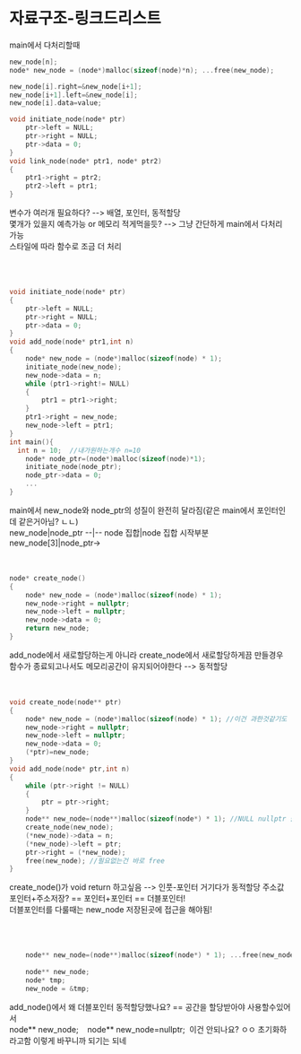 # 자료구조-링크드리스트  

main에서 다처리할때  
```C  
new_node[n];
node* new_node = (node*)malloc(sizeof(node)*n); ...free(new_node);

new_node[i].right=&new_node[i+1];
new_node[i+1].left=&new_node[i];
new_node[i].data=value;

void initiate_node(node* ptr)
    ptr->left = NULL;
    ptr->right = NULL;
    ptr->data = 0;
}
void link_node(node* ptr1, node* ptr2)
{
    ptr1->right = ptr2;
    ptr2->left = ptr1;
}
```  
변수가 여러개 필요하다? --> 배열, 포인터, 동적할당  
몇개가 있을지 예측가능 or 메모리 적게먹을듯? --> 그냥 간단하게 main에서 다처리 가능  
스타일에 따라 함수로 조금 더 처리  
<br/>  
<br/>  
```C
void initiate_node(node* ptr)
{
    ptr->left = NULL;
    ptr->right = NULL;
    ptr->data = 0;
}
void add_node(node* ptr1,int n)
{
    node* new_node = (node*)malloc(sizeof(node) * 1);
    initiate_node(new_node);
    new_node->data = n;
    while (ptr1->right!= NULL)
    {
        ptr1 = ptr1->right;
    }
    ptr1->right = new_node;
    new_node->left = ptr1;
}
int main(){
  int n = 10;  //내가원하는개수 n=10
    node* node_ptr=(node*)malloc(sizeof(node)*1);
    initiate_node(node_ptr);
    node_ptr->data = 0;
    ...
}
```  
main에서 new_node와 node_ptr의 성질이 완전히 달라짐(같은 main에서 포인터인데 같은거아님? ㄴㄴ)  
new_node|node_ptr
--|--
node 집합|node 집합 시작부분
new_node[3]|node_ptr->
</br>  
<br/>  

```C
node* create_node()
{
    node* new_node = (node*)malloc(sizeof(node) * 1);
    new_node->right = nullptr;
    new_node->left = nullptr;
    new_node->data = 0;
    return new_node;
}
```  
add_node에서 새로할당하는게 아니라 create_node에서 새로할당하게끔 만들경우  
함수가 종료되고나서도 메모리공간이 유지되어야한다 --> 동적할당
</br>  
</br>  
```C
void create_node(node** ptr)
{
    node* new_node = (node*)malloc(sizeof(node) * 1); //이건 과한것같기도
    new_node->right = nullptr;
    new_node->left = nullptr;
    new_node->data = 0;
    (*ptr)=new_node;
}
void add_node(node* ptr,int n)
{
    while (ptr->right != NULL)
    {
        ptr = ptr->right;
    }
    node** new_node=(node**)malloc(sizeof(node*) * 1); //NULL nullptr 쓸수가없음
    create_node(new_node);
    (*new_node)->data = n;
    (*new_node)->left = ptr;
    ptr->right = (*new_node);
    free(new_node); //필요없는건 바로 free
}
```  
create_node()가 void return 하고싶음 --> 인풋-포인터 거기다가 동적할당 주소값  
포인터+주소저장? == 포인터+포인터 == 더블포인터!  
더블포인터를 다룰때는 new_node 저장된곳에 접근을 해야됨!  
</br>  
</br>  
```C
    node** new_node=(node**)malloc(sizeof(node*) * 1); ...free(new_node);
    
    node** new_node;
    node* tmp;
    new_node = &tmp;
```
add_node()에서 왜 더블포인터 동적할당했나요? == 공간을 할당받아야 사용할수있어서  
node** new_node; &nbsp;&nbsp; node** new_node=nullptr;&nbsp; 이건 안되나요? ㅇㅇ 초기화하라고함
이렇게 바꾸니까 되기는 되네  
